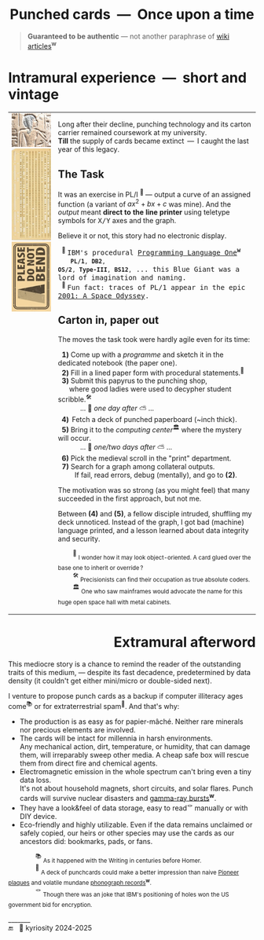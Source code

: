 <h1 align="center">Punched cards &nbsp;&mdash;&nbsp; Once upon a time</h1>

> **Guaranteed to be authentic** &mdash; not another paraphrase of [wiki articles](https://en.wikipedia.org/wiki/Computer_programming_in_the_punched_card_era)<sup><b>w</b></sup>

# Intramural experience &nbsp;&mdash;&nbsp; short and vintage

<table><tr valign="top"><td><picture><img width="333px" alt="&nbsp;Ancient Egypt bas-relief" src="../../../../_rsc/_img/af/ancient_egypt-bas-relief.jpg" /></picture><br />
      <a href="../../../../_rsc/_img/photo/hist/1966.punch_cards-stack.jpg">
            <img width="333px" src="../../../../_rsc/_img/af/punchcard_vert.jpg" alt="&nbsp;Image not found" title="&nbsp;Punchcard in 1966"/></a><br />
      <picture><img width="333px" alt="&nbsp;Please do not bend" src="../../../../_rsc/_img/signs/do_not_bend-vert_h200px.jpg" /></picture>
                  </td><td>
                        
Long after their decline, punching technology and its carton carrier remained coursework at my university. **Till**&nbsp;the&nbsp;supply of cards became extinct &thinsp;&mdash;&thinsp; I caught the last year of this legacy.
                        
## The Task
      
It was an exercise in PL/I&nbsp;<sup>🔢</sup> &mdash; output a curve of an assigned function (a variant of $`ax^2 + bx + c`$ was mine). And the <i>output</i> meant <b>direct to the line printer</b> using teletype symbols for <samp>X/Y</samp> axes and the graph.

Believe it or not, this story had no electronic display.

&nbsp;&nbsp;<sup>🔢</sup>&nbsp;<samp>IBM's procedural <a href="https://en.wikipedia.org/wiki/PL/I">Programming Language One</a><sup><b>w</b></sup><br />
&nbsp;&nbsp;&nbsp;<code><b>PL/1</b>, <b>DB2</b>, <b>OS/2</b>, <b>Type-III</b>, <b>BS12</b>,</code> ... this Blue Giant was a lord of imagination and naming.</samp>
<br />
&nbsp;&nbsp;<sup>:cinema:</sup> <samp>Fun fact: traces of PL/1 appear in the epic <a href="https://www.wired.com/story/2001-a-space-odyssey-predicted-the-future50-years-ago">2001: A Space Odyssey</a>.</samp>

## Carton in, paper out

The moves the task took were hardly agile even for its time:

&nbsp;&nbsp;<b>1️)</b> Come up with a _programme_ and sketch it in the dedicated notebook (the paper one).<br />
&nbsp;&nbsp;<b>2️)</b> Fill in a lined paper form with procedural statements.<sup>🥪</sup><br />
&nbsp;&nbsp;<b>3️)</b> Submit this papyrus to the punching shop,<br />
&nbsp;&nbsp;&nbsp;&nbsp;&nbsp;&nbsp;where good ladies were used to decypher student scribble.<sup>🛠️</sup><br />
&nbsp;&nbsp;&nbsp;&nbsp;&nbsp;&nbsp;&nbsp;&nbsp;&nbsp;&nbsp;&nbsp;&nbsp;... 🌙 _one day after_ ⛅ ...<br />
&nbsp;&nbsp;<b>4️)</b>&nbsp;&thinsp;Fetch a deck of punched paperboard (~inch thick).<br />
&nbsp;&nbsp;<b>5)</b> Bring it to the _computing center_<sup>🏛️</sup> where the mystery will occur.<br />
&nbsp;&nbsp;&nbsp;&nbsp;&nbsp;&nbsp;&nbsp;&nbsp;&nbsp;&nbsp;&nbsp;&nbsp;... 🌙 <i>one/two days after</i> ⛅ ...<br />
&nbsp;&nbsp;<b>6)</b> Pick the medieval scroll in the "print" department.<br />
&nbsp;&nbsp;<b>7)</b>  Search for a graph among collateral outputs.<br />
&nbsp;&nbsp;&nbsp;&nbsp;&nbsp;&nbsp;&nbsp;&nbsp; If fail, read errors, debug (mentally), and go to <b>(2)</b>.

The motivation was so strong (as you might feel) that many succeeded in the first approach, but not me.

Between **(4)** and **(5)**, a fellow disciple intruded, shuffling my deck unnoticed. Instead of the graph, I got bad (machine) language printed, and a lesson learned about data integrity and security.

&nbsp; &nbsp; &nbsp; &nbsp; <sup>🥪</sup> <sub>I wonder how it may look object-oriented. A card glued over the base one to inherit or override&thinsp;?</sub>\
&nbsp; &nbsp; &nbsp; &nbsp; <sup>🛠️</sup> <sub>Precisionists can find their occupation as true absolute coders.</sub>\
&nbsp; &nbsp; &nbsp; &nbsp; <sup>🏛️</sup> <sub>One who saw mainframes would advocate the name for this huge open space hall with metal cabinets.</sub>

</td></tr></table>

<h1 align="right">Extramural afterword</h1>

This mediocre story is a chance to remind the reader of the outstanding traits of this medium, &mdash; 
despite its fast decadence, predetermined by data density (it couldn't get either mini/micro or double-sided next).

I venture to propose punch cards as a backup if computer illiteracy ages come<sup>📚</sup> or for extraterrestrial spam<sup>🚀</sup>. And that's why:

+ The production is as easy as for papier-mâché. Neither rare minerals nor precious elements are involved.
+ The cards will be intact for millennia in harsh environments.\
Any mechanical action, dirt, temperature, or humidity, that can damage them, will irreparably sweep other media.  A cheap safe box will rescue them from direct fire and chemical agents.
+ Electromagnetic emission in the whole spectrum can't bring even a tiny data loss.\
It's not about household magnets, short circuits, and solar flares. Punch cards will survive nuclear disasters and [gamma-ray bursts](https://en.wikipedia.org/wiki/Gamma-ray_burst)<sup><b>w</b></sup>.
+ They have a look&feel of data storage, easy to read<sup>🪢</sup> manually or with DIY device.
+ Eco-friendly and highly utilizable. 
Even if the data remains unclaimed or safely copied, our heirs or other species may use the cards as our ancestors did: bookmarks, pads, or fans.

&nbsp; &nbsp; &nbsp; &nbsp; &nbsp; &nbsp; &nbsp; <sup>📚</sup> <sub>As it happened with the Writing in centuries before Homer.</sub>\
&nbsp; &nbsp; &nbsp; &nbsp; &nbsp; &nbsp; &nbsp; <sup>🚀</sup> <sub>A deck of punchcards could make a better impression than naive [Pioneer plaques](https://en.wikipedia.org/wiki/Pioneer_plaque) 
and volatile mundane [phonograph records](https://en.wikipedia.org/wiki/Voyager_Golden_Record)<sup><b>w</b></sup>.</sub>\
&nbsp; &nbsp; &nbsp; &nbsp; &nbsp; &nbsp; &nbsp; <sup>🪢</sup> <sub>Though there was an joke that IBM's positioning of holes won the US government bid for encryption.</sub>

\_______\
 🔚 &nbsp; 🌙 kyriosity 2024-2025
